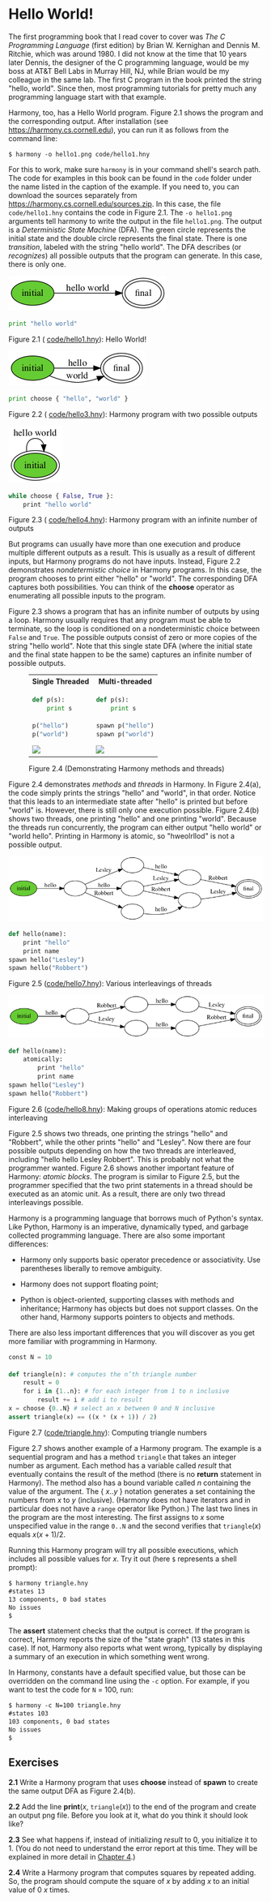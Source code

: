 
# Hello World! 

The first programming book that I read cover to cover was *The C
Programming Language* (first edition) by Brian W. Kernighan and Dennis
M. Ritchie, which was around 1980. I did not know at the time that 10
years later Dennis, the designer of the C programming language, would be
my boss at AT&T Bell Labs in Murray Hill, NJ, while Brian would be my
colleague in the same lab. The first C program in the book printed the
string "hello, world". Since then, most programming tutorials for pretty
much any programming language start with that example.

Harmony, too, has a Hello World program. Figure 2.1 shows the
program and the corresponding output. After installation 
(see https://harmony.cs.cornell.edu), you can run it as 
follows from the command line:

    $ harmony -o hello1.png code/hello1.hny

For this to work, make sure `harmony` is in your command shell's search
path. The code for examples in this book can be found in the `code`
folder under the name listed in the caption of the example.
If you need to, you can download the sources separately from
https://harmony.cs.cornell.edu/sources.zip. In this
case, the file `code/hello1.hny` contains the code in
Figure 2.1. The `-o hello1.png` arguments tell harmony to write
the output in the file `hello1.png`. The output is a *Deterministic
State Machine* (DFA). The green circle represents the initial state and
the double circle represents the final state. There is one *transition*,
labeled with the string "hello world". The DFA describes (or
*recognizes*) all possible outputs that the program can generate. In
this case, there is only one.

![](figures/hello1.png)

```python title="hello1.hny"
print "hello world"
```

<figcaption>Figure 2.1 (
<a href=https://harmony.cs.cornell.edu/code/hello1.hny>code/hello1.hny</a>): 
Hello World! </figcaption>

![](figures/hello3.png)


```python title="hello3.hny"
print choose { "hello", "world" }
```

<figcaption>Figure 2.2 (
<a href=https://harmony.cs.cornell.edu/code/hello3.hny>code/hello3.hny</a>): 
Harmony program with two possible outputs</figcaption>

![](figures/hello4.png)


```python title="hello4.hny"
while choose { False, True }:
    print "hello world"
```

<figcaption>Figure 2.3 (
<a href=https://harmony.cs.cornell.edu/code/hello4.hny>code/hello4.hny</a>): 
Harmony program with an infinite number of outputs </figcaption>

But programs can usually have more than one execution and produce
multiple different outputs as a result. This is usually as a result of
different inputs, but Harmony programs do not have inputs. Instead,
Figure 2.2 demonstrates *nondetermistic choice* in Harmony programs.
In this case, the program chooses to print either "hello" or "world".
The corresponding DFA captures both possibilities. You can think of the
**choose** operator as enumerating all possible inputs to the program.

Figure 2.3 shows a program that has an infinite number of outputs by
using a loop. Harmony usually requires that any program must be able to
terminate, so the loop is conditioned on a nondeterministic choice
between `False` and `True`. The possible outputs consist of zero or more
copies of the string "hello world". Note that this single state DFA
(where the initial state and the final state happen to be the same)
captures an infinite number of possible outputs.

<figure>
<table style="width: 100%;">
    <tr>
        <th>Single Threaded</th>
        <th>Multi-threaded</th>
    </tr>
<tr>
<td>

```python title="hello5.hny"
def p(s):
    print s

p("hello")
p("world")
```
<img src="../figures/hello5.png" />

</td>
<td>

```python title="hello6.hny"
def p(s):
    print s

spawn p("hello")
spawn p("world")
```
<img src="../figures/hello6.png" />

</td>
</tr>
</table>
<figcaption>Figure 2.4 (Demonstrating Harmony methods and threads)</figcaption>
</figure>

Figure 2.4 demonstrates *methods* and *threads* in Harmony. In
Figure 2.4(a), the code simply prints the strings "hello" and
"world", in that order. Notice that this leads to an intermediate state
after "hello" is printed but before "world" is. However, there is still
only one execution possible. Figure 2.4(b) shows two threads, one
printing "hello" and one printing "world". Because the threads run
concurrently, the program can either output "hello world" or "world
hello". Printing in Harmony is atomic, so "hweolrllod" is not a possible
output.

![](figures/hello7.png)


```python title="hello7.hny"
def hello(name):
    print "hello"
    print name
spawn hello("Lesley")
spawn hello("Robbert")
```

<figcaption>Figure 2.5 
(<a href=https://harmony.cs.cornell.edu/code/hello7.hny>code/hello7.hny</a>): 
Various interleavings of threads</figcaption>

![](figures/hello8.png)


```python title="hello8.hny"
def hello(name):
    atomically:
        print "hello"
        print name
spawn hello("Lesley")
spawn hello("Robbert")
```

<figcaption>Figure 2.6
(<a href=https://harmony.cs.cornell.edu/code/hello8.hny>code/hello8.hny</a>): 
Making groups of operations atomic reduces interleaving </figcaption>

Figure 2.5 shows two threads, one printing the strings "hello" and
"Robbert", while the other prints "hello" and "Lesley". Now there are
four possible outputs depending on how the two threads are interleaved,
including "hello hello Lesley Robbert". This is probably not what the
programmer wanted. Figure 2.6 shows another important feature of
Harmony: *atomic blocks*. The program is similar to Figure 2.5, but
the programmer specified that the two print statements in a thread
should be executed as an atomic unit. As a result, there are only two
thread interleavings possible.

Harmony is a programming language that borrows much of Python's syntax.
Like Python, Harmony is an imperative, dynamically typed, and garbage
collected programming language. There are also some important
differences:

-   Harmony only supports basic operator precedence or associativity.
    Use parentheses liberally to remove ambiguity.

-   Harmony does not support floating point;

-   Python is object-oriented, supporting classes with methods and
    inheritance; Harmony has objects but does not support classes. On
    the other hand, Harmony supports pointers to objects and methods.

There are also less important differences that you will discover as you
get more familiar with programming in Harmony.


```python title="triangle.hny"
const N = 10

def triangle(n): # computes the n’th triangle number
    result = 0
    for i in {1..n}: # for each integer from 1 to n inclusive
        result += i # add i to result
x = choose {0..N} # select an x between 0 and N inclusive
assert triangle(x) == ((x * (x + 1)) / 2)
```

<figcaption>Figure 2.7
(<a href=https://harmony.cs.cornell.edu/code/triangle.hny>code/triangle.hny</a>): 
Computing triangle numbers </figcaption>

Figure 2.7 shows another example of a Harmony program. The example
is a sequential program and has a method `triangle` that takes an
integer number as argument. Each method has a variable called *result*
that eventually contains the result of the method (there is no
**return** statement in Harmony). The method also has a bound variable
called *n* containing the value of the argument. The { *x*..*y* }
notation generates a set containing the numbers from *x* to *y*
(inclusive). (Harmony does not have iterators and in particular does not
have a `range` operator like Python.) The last two lines in the program
are the most interesting. The first assigns to *x* some unspecified
value in the range `0..N` and the second verifies that `triangle`(*x*)
equals $x(x+1)/2$.

Running this Harmony program will try all possible executions, which
includes all possible values for *x*. Try it out (here `$` represents a
shell prompt):

    $ harmony triangle.hny
    #states 13
    13 components, 0 bad states
    No issues
    $

The **assert** statement checks that the output is correct. If the
program is correct, Harmony reports the size of the "state graph" (13
states in this case). If not, Harmony also reports what went wrong,
typically by displaying a summary of an execution in which something
went wrong.

In Harmony, constants have a default specified value, but those can be
overridden on the command line using the `-c` option. For example, if
you want to test the code for `N` = 100, run:

    $ harmony -c N=100 triangle.hny
    #states 103
    103 components, 0 bad states
    No issues
    $

## Exercises 

**2.1** Write a Harmony program that uses **choose** instead of **spawn** to
create the same output DFA as Figure 2.4(b).

**2.2** Add the line **print**(*x*, `triangle`(*x*)) to the end of the program
and create an output png file. Before you look at it, what do you think
it should look like?

**2.3** See what happens if, instead of initializing *result* to 0, you
initialize it to 1. (You do not need to understand the error report at
this time. They will be explained in more detail in
[Chapter 4](harmonymachine.md).)

**2.4** Write a Harmony program that computes squares by repeated adding. So,
the program should compute the square of *x* by adding *x* to an initial
value of 0 *x* times.

